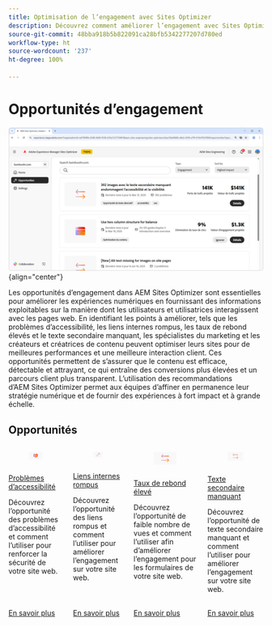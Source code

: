 ```yaml
---
title: Optimisation de l’engagement avec Sites Optimizer
description: Découvrez comment améliorer l’engagement avec Sites Optimizer.
source-git-commit: 48bba918b5b822091ca28bfb5342277207d780ed
workflow-type: ht
source-wordcount: '237'
ht-degree: 100%

---
```



# Opportunités d’engagement

![Opportunités d’engagement](./assets/engagement/hero.png){align="center"}

Les opportunités d’engagement dans AEM Sites Optimizer sont essentielles pour améliorer les expériences numériques en fournissant des informations exploitables sur la manière dont les utilisateurs et utilisatrices interagissent avec les pages web. En identifiant les points à améliorer, tels que les problèmes d’accessibilité, les liens internes rompus, les taux de rebond élevés et le texte secondaire manquant, les spécialistes du marketing et les créateurs et créatrices de contenu peuvent optimiser leurs sites pour de meilleures performances et une meilleure interaction client. Ces opportunités permettent de s’assurer que le contenu est efficace, détectable et attrayant, ce qui entraîne des conversions plus élevées et un parcours client plus transparent. L’utilisation des recommandations d’AEM Sites Optimizer permet aux équipes d’affiner en permanence leur stratégie numérique et de fournir des expériences à fort impact et à grande échelle.


## Opportunités


<!-- CARDS

* ../documentation/opportunities/accessibility-issues.md
  {title=Accessibility issues}
  {image=../assets/common/card-puzzle.png}
* ../documentation/opportunities//broken-internal-links.md
  {title=Broken internal links}
  {image=../assets/common/card-link.png}
* ../documentation/opportunities//high-bounce-rate.md
  {title=High bounce rate}
  {image=../assets/common/card-arrows.png}
* ../documentation/opportunities/missing-alt-text.md  
  {title=Missing alt text}
  {image=../assets/common/card-arrows.png}

-->
<!-- START CARDS HTML - DO NOT MODIFY BY HAND -->
<div class="columns">
    <div class="column is-half-tablet is-half-desktop is-one-third-widescreen" aria-label="Accessibility issues">
        <div class="card" style="height: 100%; display: flex; flex-direction: column; height: 100%;">
            <div class="card-image">
                <figure class="image x-is-16by9">
                    <a href="../documentation/opportunities/accessibility-issues.md" title="Problèmes d’accessibilité" target="_blank" rel="referrer">
                        <img class="is-bordered-r-small" src="../assets/common/card-puzzle.png" alt="Problèmes d’accessibilité"
                             style="width: 100%; aspect-ratio: 16 / 9; object-fit: cover; overflow: hidden; display: block; margin: auto;">
                    </a>
                </figure>
            </div>
            <div class="card-content is-padded-small" style="display: flex; flex-direction: column; flex-grow: 1; justify-content: space-between;">
                <div class="top-card-content">
                    <p class="headline is-size-6 has-text-weight-bold">
                        <a href="../documentation/opportunities/accessibility-issues.md" target="_blank" rel="referrer" title="Problèmes d’accessibilité">Problèmes d’accessibilité</a>
                    </p>
                    <p class="is-size-6">Découvrez l’opportunité des problèmes d’accessibilité et comment l’utiliser pour renforcer la sécurité de votre site web.</p>
                </div>
                <a href="../documentation/opportunities/accessibility-issues.md" target="_blank" rel="referrer" class="spectrum-Button spectrum-Button--outline spectrum-Button--primary spectrum-Button--sizeM" style="align-self: flex-start; margin-top: 1rem;">
<span class="spectrum-Button-label has-no-wrap has-text-weight-bold">En savoir plus</span>
</a>
            </div>
        </div>
    </div>
    <div class="column is-half-tablet is-half-desktop is-one-third-widescreen" aria-label="Broken internal links">
        <div class="card" style="height: 100%; display: flex; flex-direction: column; height: 100%;">
            <div class="card-image">
                <figure class="image x-is-16by9">
                    <a href="../documentation/opportunities//broken-internal-links.md" title="Liens internes rompus" target="_blank" rel="referrer">
                        <img class="is-bordered-r-small" src="../assets/common/card-link.png" alt="Liens internes rompus"
                             style="width: 100%; aspect-ratio: 16 / 9; object-fit: cover; overflow: hidden; display: block; margin: auto;">
                    </a>
                </figure>
            </div>
            <div class="card-content is-padded-small" style="display: flex; flex-direction: column; flex-grow: 1; justify-content: space-between;">
                <div class="top-card-content">
                    <p class="headline is-size-6 has-text-weight-bold">
                        <a href="../documentation/opportunities//broken-internal-links.md" target="_blank" rel="referrer" title="Liens internes rompus">Liens internes rompus</a>
                    </p>
                    <p class="is-size-6">Découvrez l’opportunité des liens rompus et comment l’utiliser pour améliorer l’engagement sur votre site web.</p>
                </div>
                <a href="../documentation/opportunities//broken-internal-links.md" target="_blank" rel="referrer" class="spectrum-Button spectrum-Button--outline spectrum-Button--primary spectrum-Button--sizeM" style="align-self: flex-start; margin-top: 1rem;">
<span class="spectrum-Button-label has-no-wrap has-text-weight-bold">En savoir plus</span>
</a>
            </div>
        </div>
    </div>
    <div class="column is-half-tablet is-half-desktop is-one-third-widescreen" aria-label="High bounce rate">
        <div class="card" style="height: 100%; display: flex; flex-direction: column; height: 100%;">
            <div class="card-image">
                <figure class="image x-is-16by9">
                    <a href="../documentation/opportunities//high-bounce-rate.md" title="Taux de rebond élevé" target="_blank" rel="referrer">
                        <img class="is-bordered-r-small" src="../assets/common/card-arrows.png" alt="Taux de rebond élevé"
                             style="width: 100%; aspect-ratio: 16 / 9; object-fit: cover; overflow: hidden; display: block; margin: auto;">
                    </a>
                </figure>
            </div>
            <div class="card-content is-padded-small" style="display: flex; flex-direction: column; flex-grow: 1; justify-content: space-between;">
                <div class="top-card-content">
                    <p class="headline is-size-6 has-text-weight-bold">
                        <a href="../documentation/opportunities//high-bounce-rate.md" target="_blank" rel="referrer" title="Taux de rebond élevé">Taux de rebond élevé</a>
                    </p>
                    <p class="is-size-6">Découvrez l’opportunité de faible nombre de vues et comment l’utiliser afin d’améliorer l’engagement pour les formulaires de votre site web.</p>
                </div>
                <a href="../documentation/opportunities//high-bounce-rate.md" target="_blank" rel="referrer" class="spectrum-Button spectrum-Button--outline spectrum-Button--primary spectrum-Button--sizeM" style="align-self: flex-start; margin-top: 1rem;">
<span class="spectrum-Button-label has-no-wrap has-text-weight-bold">En savoir plus</span>
</a>
            </div>
        </div>
    </div>
    <div class="column is-half-tablet is-half-desktop is-one-third-widescreen" aria-label="Missing alt text">
        <div class="card" style="height: 100%; display: flex; flex-direction: column; height: 100%;">
            <div class="card-image">
                <figure class="image x-is-16by9">
                    <a href="../documentation/opportunities/missing-alt-text.md" title="Texte secondaire manquant" target="_blank" rel="referrer">
                        <img class="is-bordered-r-small" src="../assets/common/card-arrows.png" alt="Texte secondaire manquant"
                             style="width: 100%; aspect-ratio: 16 / 9; object-fit: cover; overflow: hidden; display: block; margin: auto;">
                    </a>
                </figure>
            </div>
            <div class="card-content is-padded-small" style="display: flex; flex-direction: column; flex-grow: 1; justify-content: space-between;">
                <div class="top-card-content">
                    <p class="headline is-size-6 has-text-weight-bold">
                        <a href="../documentation/opportunities/missing-alt-text.md" target="_blank" rel="referrer" title="Texte secondaire manquant">Texte secondaire manquant</a>
                    </p>
                    <p class="is-size-6">Découvrez l’opportunité de texte secondaire manquant et comment l’utiliser pour améliorer l’engagement sur votre site web.</p>
                </div>
                <a href="../documentation/opportunities/missing-alt-text.md" target="_blank" rel="referrer" class="spectrum-Button spectrum-Button--outline spectrum-Button--primary spectrum-Button--sizeM" style="align-self: flex-start; margin-top: 1rem;">
<span class="spectrum-Button-label has-no-wrap has-text-weight-bold">En savoir plus</span>
</a>
            </div>
        </div>
    </div>
</div>
<!-- END CARDS HTML - DO NOT MODIFY BY HAND -->
